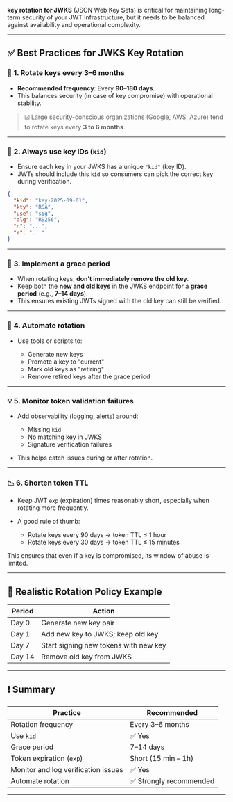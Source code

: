 **key rotation for JWKS** (JSON Web Key Sets) is critical for maintaining long-term security of your JWT infrastructure, but it needs to be balanced against availability and operational complexity.

---

## ✅ Best Practices for JWKS Key Rotation

### 🔄 **1. Rotate keys every 3–6 months**

* **Recommended frequency**: Every **90–180 days**.
* This balances security (in case of key compromise) with operational stability.

> ☑️ Large security-conscious organizations (Google, AWS, Azure) tend to rotate keys every **3 to 6 months**.

---

### 🔐 **2. Always use key IDs (`kid`)**

* Ensure each key in your JWKS has a unique `"kid"` (key ID).
* JWTs should include this `kid` so consumers can pick the correct key during verification.

```json
{
  "kid": "key-2025-09-01",
  "kty": "RSA",
  "use": "sig",
  "alg": "RS256",
  "n": "...",
  "e": "..."
}
```

---

### 🧠 **3. Implement a grace period**

* When rotating keys, **don’t immediately remove the old key**.
* Keep both the **new and old keys** in the JWKS endpoint for a **grace period** (e.g., **7–14 days**).
* This ensures existing JWTs signed with the old key can still be verified.

---

### 🚨 **4. Automate rotation**

* Use tools or scripts to:

  * Generate new keys
  * Promote a key to "current"
  * Mark old keys as "retiring"
  * Remove retired keys after the grace period

---

### 💡 **5. Monitor token validation failures**

* Add observability (logging, alerts) around:

  * Missing `kid`
  * No matching key in JWKS
  * Signature verification failures
* This helps catch issues during or after rotation.

---

### 📉 **6. Shorten token TTL**

* Keep JWT `exp` (expiration) times reasonably short, especially when rotating more frequently.
* A good rule of thumb:

  * Rotate keys every 90 days → token TTL ≤ 1 hour
  * Rotate keys every 30 days → token TTL ≤ 15 minutes

This ensures that even if a key is compromised, its window of abuse is limited.

---

## 🔧 Realistic Rotation Policy Example

| Period | Action                                |
| ------ | ------------------------------------- |
| Day 0  | Generate new key pair                 |
| Day 1  | Add new key to JWKS; keep old key     |
| Day 7  | Start signing new tokens with new key |
| Day 14 | Remove old key from JWKS              |

---

## ❗ Summary

| Practice                            | Recommended            |
| ----------------------------------- | ---------------------- |
| Rotation frequency                  | Every 3–6 months       |
| Use `kid`                           | ✅ Yes                  |
| Grace period                        | 7–14 days              |
| Token expiration (`exp`)            | Short (15 min – 1h)    |
| Monitor and log verification issues | ✅ Yes                  |
| Automate rotation                   | ✅ Strongly recommended |

---
